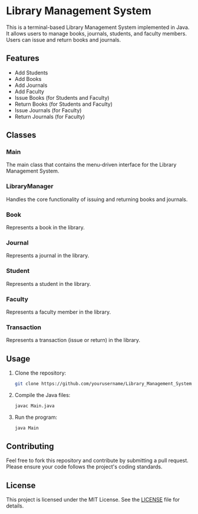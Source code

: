 # Library Management System

This is a terminal-based Library Management System implemented in Java. It allows users to manage books, journals, students, and faculty members. Users can issue and return books and journals.

## Features

- Add Students
- Add Books
- Add Journals
- Add Faculty
- Issue Books (for Students and Faculty)
- Return Books (for Students and Faculty)
- Issue Journals (for Faculty)
- Return Journals (for Faculty)

## Classes

### Main
The main class that contains the menu-driven interface for the Library Management System.

### LibraryManager
Handles the core functionality of issuing and returning books and journals.

### Book
Represents a book in the library.

### Journal
Represents a journal in the library.

### Student
Represents a student in the library.

### Faculty
Represents a faculty member in the library.

### Transaction
Represents a transaction (issue or return) in the library.

## Usage

1. Clone the repository:
    ```bash
    git clone https://github.com/yourusername/Library_Management_System_Java.git
    ```

2. Compile the Java files:
    ```bash
    javac Main.java
    ```

3. Run the program:
    ```bash
    java Main
    ```

## Contributing

Feel free to fork this repository and contribute by submitting a pull request. Please ensure your code follows the project's coding standards.

## License

This project is licensed under the MIT License. See the [LICENSE](LICENSE) file for details.
